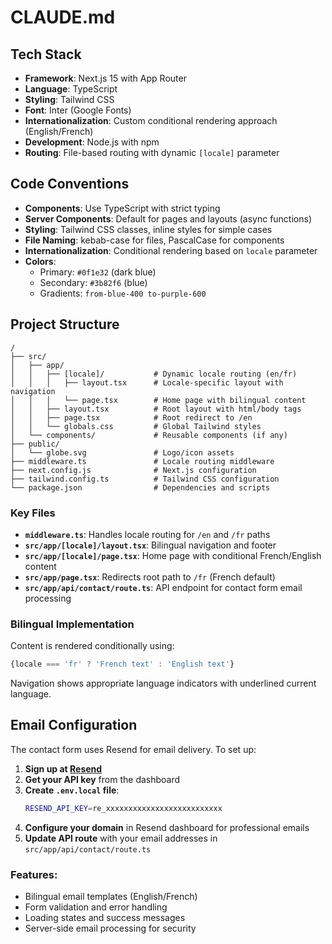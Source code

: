 # CLAUDE.md

## Tech Stack

- **Framework**: Next.js 15 with App Router
- **Language**: TypeScript
- **Styling**: Tailwind CSS
- **Font**: Inter (Google Fonts)
- **Internationalization**: Custom conditional rendering approach (English/French)
- **Development**: Node.js with npm
- **Routing**: File-based routing with dynamic `[locale]` parameter

## Code Conventions

- **Components**: Use TypeScript with strict typing
- **Server Components**: Default for pages and layouts (async functions)
- **Styling**: Tailwind CSS classes, inline styles for simple cases
- **File Naming**: kebab-case for files, PascalCase for components
- **Internationalization**: Conditional rendering based on `locale` parameter
- **Colors**: 
  - Primary: `#0f1e32` (dark blue)
  - Secondary: `#3b82f6` (blue)
  - Gradients: `from-blue-400 to-purple-600`

## Project Structure

```
/
├── src/
│   ├── app/
│   │   ├── [locale]/           # Dynamic locale routing (en/fr)
│   │   │   ├── layout.tsx      # Locale-specific layout with navigation
│   │   │   └── page.tsx        # Home page with bilingual content
│   │   ├── layout.tsx          # Root layout with html/body tags
│   │   ├── page.tsx            # Root redirect to /en
│   │   └── globals.css         # Global Tailwind styles
│   └── components/             # Reusable components (if any)
├── public/
│   └── globe.svg               # Logo/icon assets
├── middleware.ts               # Locale routing middleware
├── next.config.js              # Next.js configuration
├── tailwind.config.ts          # Tailwind CSS configuration
└── package.json                # Dependencies and scripts
```

### Key Files

- **`middleware.ts`**: Handles locale routing for `/en` and `/fr` paths
- **`src/app/[locale]/layout.tsx`**: Bilingual navigation and footer
- **`src/app/[locale]/page.tsx`**: Home page with conditional French/English content
- **`src/app/page.tsx`**: Redirects root path to `/fr` (French default)
- **`src/app/api/contact/route.ts`**: API endpoint for contact form email processing

### Bilingual Implementation

Content is rendered conditionally using:
```typescript
{locale === 'fr' ? 'French text' : 'English text'}
```

Navigation shows appropriate language indicators with underlined current language.

## Email Configuration

The contact form uses Resend for email delivery. To set up:

1. **Sign up at [Resend](https://resend.com)**
2. **Get your API key** from the dashboard
3. **Create `.env.local` file**:
   ```bash
   RESEND_API_KEY=re_xxxxxxxxxxxxxxxxxxxxxxxxxx
   ```
4. **Configure your domain** in Resend dashboard for professional emails
5. **Update API route** with your email addresses in `src/app/api/contact/route.ts`

### Features:
- Bilingual email templates (English/French)
- Form validation and error handling
- Loading states and success messages
- Server-side email processing for security